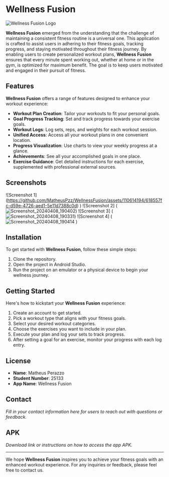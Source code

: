 # Wellness Fusion

![Wellness Fusion Logo](https://github.com/MatheusPzz/WellnessFusion/assets/110614194/977392af-a51f-4b46-9c6f-cef3e5712802 "Wellness Fusion Logo")

**Wellness Fusion** emerged from the understanding that the challenge of maintaining a consistent fitness routine is a universal one. This application is crafted to assist users in adhering to their fitness goals, tracking progress, and staying motivated throughout their fitness journey. By enabling users to create personalized workout plans, **Wellness Fusion** ensures that every minute spent working out, whether at home or in the gym, is optimized for maximum benefit. The goal is to keep users motivated and engaged in their pursuit of fitness.

## Features

**Wellness Fusion** offers a range of features designed to enhance your workout experience:

- **Workout Plan Creation**: Tailor your workouts to fit your personal goals.
- **Goal Progress Tracking**: Set and track progress towards your exercise goals.
- **Workout Logs**: Log sets, reps, and weights for each workout session.
- **Unified Access**: Access all your workout plans in one convenient location.
- **Progress Visualization**: Use charts to view your weekly progress at a glance.
- **Achievements**: See all your accomplished goals in one place.
- **Exercise Guidance**: Get detailed instructions for each exercise, supplemented with professional external sources.

## Screenshots

![Screenshot 1] (https://github.com/MatheusPzz/WellnessFusion/assets/110614194/618557fc-d59e-4726-aed1-5e11d7388c0d)
)
![Screenshot 2] (![Screenshot_20240408_190402](https://github.com/MatheusPzz/WellnessFusion/assets/110614194/a34c6330-55ee-418c-9f7b-1d25b1406c09))
![Screenshot 3] (![Screenshot_20240408_190331](https://github.com/MatheusPzz/WellnessFusion/assets/110614194/cf881886-a44b-4660-b0d2-7b17a894756f))
![Screenshot 4] (![Screenshot_20240408_190414](https://github.com/MatheusPzz/WellnessFusion/assets/110614194/0f9759a1-0337-46b1-907e-5127b2e6e8d2)
)
 
## Installation

To get started with **Wellness Fusion**, follow these simple steps:

1. Clone the repository.
2. Open the project in Android Studio.
3. Run the project on an emulator or a physical device to begin your wellness journey.

## Getting Started

Here's how to kickstart your **Wellness Fusion** experience:

1. Create an account to get started.
2. Pick a workout type that aligns with your fitness goals.
3. Select your desired workout categories.
4. Choose the exercises you want to include in your plan.
5. Execute your plan and log your sets to track progress.
6. After setting a goal for an exercise, monitor your progress with each log entry.

## License

- **Name**: Matheus Perazzo
- **Student Number**: 25133
- **App Name**: Wellness Fusion

## Contact

_Fill in your contact information here for users to reach out with questions or feedback._

## APK

_Download link or instructions on how to access the app APK._

---

We hope **Wellness Fusion** inspires you to achieve your fitness goals with an enhanced workout experience. For any inquiries or feedback, please feel free to contact us.
